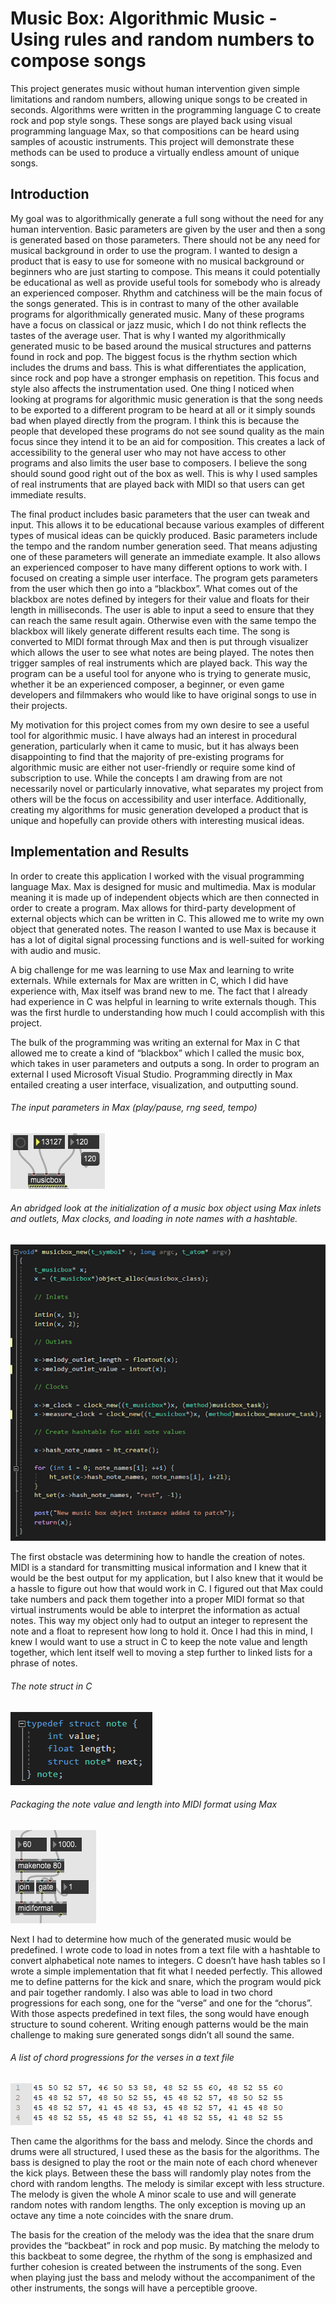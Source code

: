# Music Box: Algorithmic Music - Using rules and random numbers to compose songs

This project generates music without human intervention given simple limitations and random numbers, allowing unique songs to be created in seconds. Algorithms were written in the programming language C to create rock and pop style songs. These songs are played back using visual programming language Max, so that compositions can be heard using samples of acoustic instruments. This project will demonstrate these methods can be used to produce a virtually endless amount of unique songs.

## Introduction

My goal was to algorithmically generate a full song without the need for any human intervention. Basic parameters are given by the user and then a song is generated based on those parameters. There should not be any need for musical background in order to use the program. I wanted to design a product that is easy to use for someone with no musical background or beginners who are just starting to compose. This means it could potentially be educational as well as provide useful tools for somebody who is already an experienced composer. Rhythm and catchiness will be the main focus of the songs generated. This is in contrast to many of the other available programs for algorithmically generated music. Many of these programs have a focus on classical or jazz music, which I do not think reflects the tastes of the average user. That is why I wanted my algorithmically generated music to be based around the musical structures and patterns found in rock and pop. The biggest focus is the rhythm section which includes the drums and bass. This is what differentiates the application, since rock and pop have a stronger emphasis on repetition. This focus and style also affects the instrumentation used. One thing I noticed when looking at programs for algorithmic music generation is that the song needs to be exported to a different program to be heard at all or it simply sounds bad when played directly from the program. I think this is because the people that developed these programs do not see sound quality as the main focus since they intend it to be an aid for composition. This creates a lack of accessibility to the general user who may not have access to other programs and also limits the user base to composers. I believe the song should sound good right out of the box as well. This is why I used samples of real instruments that are played back with MIDI so that users can get immediate results.

The final product includes basic parameters that the user can tweak and input. This allows it to be educational because various examples of different types of musical ideas can be quickly produced. Basic parameters include the tempo and the random number generation seed. That means adjusting one of these parameters will generate an immediate example. It also allows an experienced composer to have many different options to work with. I focused on creating a simple user interface. The program gets parameters from the user which then go into a “blackbox”. What comes out of the blackbox are notes defined by integers for their value and floats for their length in milliseconds. The user is able to input a seed to ensure that they can reach the same result again. Otherwise even with the same tempo the blackbox will likely generate different results each time. The song is converted to MIDI format through Max and then is put through visualizer which allows the user to see what notes are being played. The notes then trigger samples of real instruments which are played back. This way the program can be a useful tool for anyone who is trying to generate music, whether it be an experienced composer, a beginner, or even game developers and filmmakers who would like to have original songs to use in their projects.

 My motivation for this project comes from my own desire to see a useful tool for algorithmic music. I have always had an interest in procedural generation, particularly when it came to music, but it has always been disappointing to find that the majority of pre-existing programs for algorithmic music are either not user-friendly or require some kind of subscription to use. While the concepts I am drawing from are not necessarily novel or particularly innovative, what separates my project from others will be the focus on accessibility and user interface. Additionally, creating my algorithms for music generation developed a product that is unique and hopefully can provide others with interesting musical ideas.
 
## Implementation and Results

In order to create this application I worked with the visual programming language Max. Max is designed for music and multimedia. Max is modular meaning it is made up of independent objects which are then connected in order to create a program. Max allows for third-party development of external objects which can be written in C. This allowed me to write my own object that generated notes. The reason I wanted to use Max is because it has a lot of digital signal processing functions and is well-suited for working with audio and music.

A big challenge for me was learning to use Max and learning to write externals.  While externals for Max are written in C, which I did have experience with, Max itself was brand new to me. The fact that I already had experience in C was helpful in learning to write externals though. This was the first hurdle to understanding how much I could accomplish with this project.

The bulk of the programming was writing an external for Max in C that allowed me to create a kind of “blackbox” which I called the music box, which takes in user parameters and outputs a song. In order to program an external I used Microsoft Visual Studio. Programming directly in Max entailed creating a user interface, visualization, and outputting sound.

###### The input parameters in Max (play/pause, rng seed, tempo)
![Image1](/images/image_1.png)

###### An abridged look at the initialization of a music box object using Max inlets and outlets, Max clocks, and loading in note names with a hashtable.
![Image2](/images/image_2.png)

The first obstacle was determining how to handle the creation of notes. MIDI is a standard for transmitting musical information and I knew that it would be the best output for my application, but I also knew that it would be a hassle to figure out how that would work in C. I figured out that Max could take numbers and pack them together into a proper MIDI format so that virtual instruments would be able to interpret the information as actual notes. This way my object only had to output an integer to represent the note and a float to represent how long to hold it. Once I had this in mind, I knew I would want to use a struct in C to keep the note value and length together, which lent itself well to moving a step further to linked lists for a phrase of notes.

###### The note struct in C
![Image3](/images/image_3.png)

###### Packaging the note value and length into MIDI format using Max
![Image4](/images/image_4.png)

Next I had to determine how much of the generated music would be predefined. I wrote code to load in notes from a text file with a hashtable to convert alphabetical note names to integers. C doesn’t have hash tables so I wrote a simple implementation that fit what I needed perfectly. This allowed me to define patterns for the kick and snare, which the program would pick and pair together randomly. I also was able to load in two chord progressions for each song, one for the “verse” and one for the “chorus”. With those aspects predefined in text files, the song would have enough structure to sound coherent. Writing enough patterns would be the main challenge to making sure generated songs didn’t all sound the same.

###### A list of chord progressions for the verses in a text file
![Image5](/images/image_5.png)

Then came the algorithms for the bass and melody. Since the chords and drums were all structured, I used these as the basis for the algorithms. The bass is designed to play the root or the main note of each chord whenever the kick plays. Between these the bass will randomly play notes from the chord with random lengths. The melody is similar except with less structure. The melody is given the whole A minor scale to use and will generate random notes with random lengths. The only exception is moving up an octave any time a note coincides with the snare drum.

The basis for the creation of the melody was the idea that the snare drum provides the “backbeat” in rock and pop music. By matching the melody to this backbeat to some degree, the rhythm of the song is emphasized and further cohesion is created between the instruments of the song. Even when playing just the bass and melody without the accompaniment of the other instruments, the songs will have a perceptible groove.


